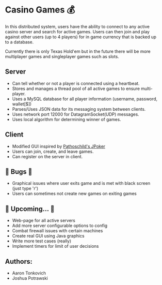 # Casino Games :moneybag:
In this distributed system, users have the ability to connect to any active casino server and search for active games.
Users can then join and play against other users (up to 4 players) for in game currency that is backed up to a database. 

Currently there is only Texas Hold'em but in the future there will be more multiplayer games and singleplayer games
such as slots. 

## Server
* Can tell whether or not a player is connected using a heartbeat.
* Stores and manages a thread pool of all active games to ensure multi-player.
* Uses a MySQL database for all player information (username, password, wallet[$])
* Parses/Uses JSON data for its messaging system between clients.
* Uses network port 12000 for DatagramSocket(UDP) messages.
* Uses local algorithm for determining winner of games.

## Client
* Modified GUI inspired by [Pathoschild's JPoker](https://github.com/Pathoschild/JPoker)
* Users can join, create, and leave games.
* Can register on the server in client.

## :bug: Bugs :bug:
* Graphical issues where user exits game and is met with black screen (just type 'r')
* Users can sometimes not create new games on exiting games

## :star2: Upcoming... :star2:
* Web-page for all active servers
* Add more server configurable options to config
* Combat firewall issues with certain machines
* Create real GUI using Java graphics
* Write more test cases (really)
* Implement timers for limit of user decisions
    
## Authors:
* Aaron Tonkovich
* Joshua Potrawski


    
    
